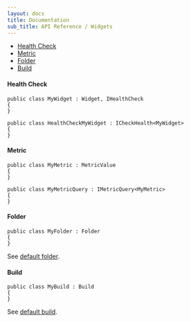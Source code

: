 ```yaml
---
layout: docs
title: Documentation
sub_title: API Reference / Widgets
---
```


- [Health Check](#health-check)
- [Metric](#metric)
- [Folder](#folder)
- [Build](#build)

#### Health Check

```
public class MyWidget : Widget, IHealthCheck
{
}
```

```
public class HealthCheckMyWidget : ICheckHealth<MyWidget>
{
}
```

#### Metric

```
public class MyMetric : MetricValue
{
}
```

```
public class MyMetricQuery : IMetricQuery<MyMetric>
{
}
```

#### Folder

```
public class MyFolder : Folder
{
}
```
See [default folder](https://github.com/AnyStatus/API/blob/3f24e47c95c573e5202cc7034c2471a82f11d8eb/src/AnyStatus.API/Widgets/Types/Folder.cs).

#### Build

```
public class MyBuild : Build
{
}
```
See [default build](https://github.com/AnyStatus/API/blob/3f24e47c95c573e5202cc7034c2471a82f11d8eb/src/AnyStatus.API/Widgets/Types/Build.cs).
